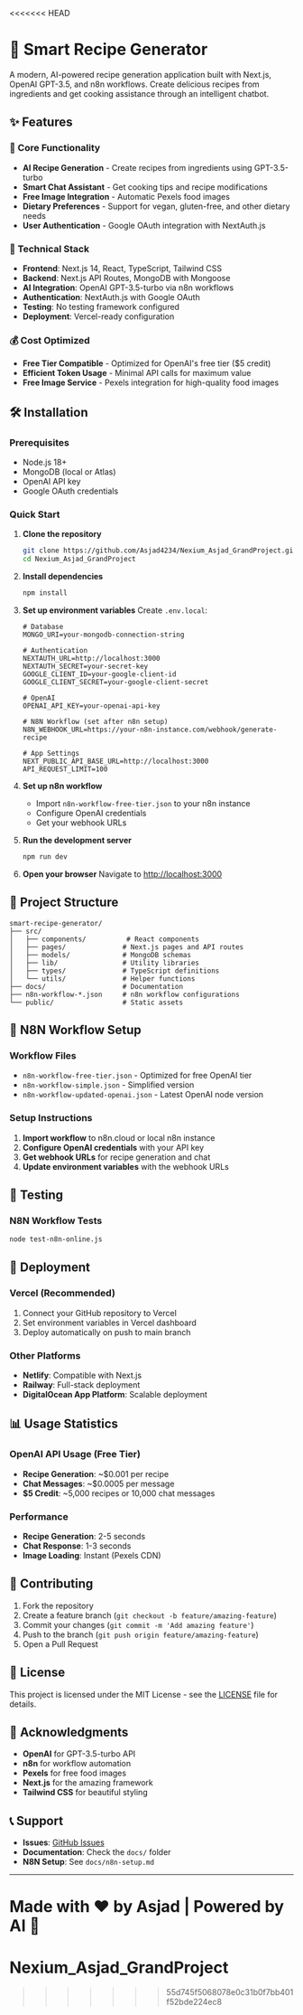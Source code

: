 <<<<<<< HEAD

# 🍳 Smart Recipe Generator

A modern, AI-powered recipe generation application built with Next.js, OpenAI GPT-3.5, and n8n workflows. Create delicious recipes from ingredients and get cooking assistance through an intelligent chatbot.

## ✨ Features

### 🎯 Core Functionality
- **AI Recipe Generation** - Create recipes from ingredients using GPT-3.5-turbo
- **Smart Chat Assistant** - Get cooking tips and recipe modifications
- **Free Image Integration** - Automatic Pexels food images
- **Dietary Preferences** - Support for vegan, gluten-free, and other dietary needs
- **User Authentication** - Google OAuth integration with NextAuth.js

### 🚀 Technical Stack
- **Frontend**: Next.js 14, React, TypeScript, Tailwind CSS
- **Backend**: Next.js API Routes, MongoDB with Mongoose
- **AI Integration**: OpenAI GPT-3.5-turbo via n8n workflows
- **Authentication**: NextAuth.js with Google OAuth
- **Testing**: No testing framework configured
- **Deployment**: Vercel-ready configuration

### 💰 Cost Optimized
- **Free Tier Compatible** - Optimized for OpenAI's free tier ($5 credit)
- **Efficient Token Usage** - Minimal API calls for maximum value
- **Free Image Service** - Pexels integration for high-quality food images

## 🛠️ Installation

### Prerequisites
- Node.js 18+ 
- MongoDB (local or Atlas)
- OpenAI API key
- Google OAuth credentials

### Quick Start

1. **Clone the repository**
   ```bash
   git clone https://github.com/Asjad4234/Nexium_Asjad_GrandProject.git
   cd Nexium_Asjad_GrandProject
   ```

2. **Install dependencies**
   ```bash
   npm install
   ```

3. **Set up environment variables**
   Create `.env.local`:
   ```env
   # Database
   MONGO_URI=your-mongodb-connection-string
   
   # Authentication
   NEXTAUTH_URL=http://localhost:3000
   NEXTAUTH_SECRET=your-secret-key
   GOOGLE_CLIENT_ID=your-google-client-id
   GOOGLE_CLIENT_SECRET=your-google-client-secret
   
   # OpenAI
   OPENAI_API_KEY=your-openai-api-key
   
   # N8N Workflow (set after n8n setup)
   N8N_WEBHOOK_URL=https://your-n8n-instance.com/webhook/generate-recipe
   
   # App Settings
   NEXT_PUBLIC_API_BASE_URL=http://localhost:3000
   API_REQUEST_LIMIT=100
   ```

4. **Set up n8n workflow**
   - Import `n8n-workflow-free-tier.json` to your n8n instance
   - Configure OpenAI credentials
   - Get your webhook URLs

5. **Run the development server**
   ```bash
   npm run dev
   ```

6. **Open your browser**
   Navigate to [http://localhost:3000](http://localhost:3000)

## 📁 Project Structure

```
smart-recipe-generator/
├── src/
│   ├── components/          # React components
│   ├── pages/              # Next.js pages and API routes
│   ├── models/             # MongoDB schemas
│   ├── lib/                # Utility libraries
│   ├── types/              # TypeScript definitions
│   └── utils/              # Helper functions
├── docs/                   # Documentation
├── n8n-workflow-*.json     # n8n workflow configurations
└── public/                 # Static assets
```

## 🔧 N8N Workflow Setup

### Workflow Files
- `n8n-workflow-free-tier.json` - Optimized for free OpenAI tier
- `n8n-workflow-simple.json` - Simplified version
- `n8n-workflow-updated-openai.json` - Latest OpenAI node version

### Setup Instructions
1. **Import workflow** to n8n.cloud or local n8n instance
2. **Configure OpenAI credentials** with your API key
3. **Get webhook URLs** for recipe generation and chat
4. **Update environment variables** with the webhook URLs

## 🧪 Testing

### N8N Workflow Tests
```bash
node test-n8n-online.js
```

## 🚀 Deployment

### Vercel (Recommended)
1. Connect your GitHub repository to Vercel
2. Set environment variables in Vercel dashboard
3. Deploy automatically on push to main branch

### Other Platforms
- **Netlify**: Compatible with Next.js
- **Railway**: Full-stack deployment
- **DigitalOcean App Platform**: Scalable deployment

## 📊 Usage Statistics

### OpenAI API Usage (Free Tier)
- **Recipe Generation**: ~$0.001 per recipe
- **Chat Messages**: ~$0.0005 per message
- **$5 Credit**: ~5,000 recipes or 10,000 chat messages

### Performance
- **Recipe Generation**: 2-5 seconds
- **Chat Response**: 1-3 seconds
- **Image Loading**: Instant (Pexels CDN)

## 🤝 Contributing

1. Fork the repository
2. Create a feature branch (`git checkout -b feature/amazing-feature`)
3. Commit your changes (`git commit -m 'Add amazing feature'`)
4. Push to the branch (`git push origin feature/amazing-feature`)
5. Open a Pull Request

## 📝 License

This project is licensed under the MIT License - see the [LICENSE](LICENSE) file for details.

## 🙏 Acknowledgments

- **OpenAI** for GPT-3.5-turbo API
- **n8n** for workflow automation
- **Pexels** for free food images
- **Next.js** for the amazing framework
- **Tailwind CSS** for beautiful styling

## 📞 Support

- **Issues**: [GitHub Issues](https://github.com/Asjad4234/Nexium_Asjad_GrandProject/issues)
- **Documentation**: Check the `docs/` folder
- **N8N Setup**: See `docs/n8n-setup.md`

---

**Made with ❤️ by Asjad** | **Powered by AI** 🤖
=======
# Nexium_Asjad_GrandProject
>>>>>>> 55d745f5068078e0c31b0f7bb401f52bde224ec8
